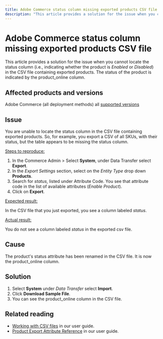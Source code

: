 ```yaml
---
title: Adobe Commerce status column missing exported products CSV file 
description: "This article provides a solution for the issue when you cannot locate the status column (i.e., indicating whether the product is *Enabled* or *Disabled*) in the CSV file containing exported products."
---
```


# Adobe Commerce status column missing exported products CSV file 

This article provides a solution for the issue when you cannot locate the status column (i.e., indicating whether the product is *Enabled* or *Disabled*) in the CSV file containing exported products. The status of the product is indicated by the product_online column.

## Affected products and versions

Adobe Commerce (all deployment methods) all [supported versions](https://www.adobe.com/content/dam/cc/en/legal/terms/enterprise/pdfs/Adobe-Commerce-Software-Lifecycle-Policy.pdf)

## Issue

You are unable to locate the status column in the CSV file containing exported products. So, for example, you export a CSV of all SKUs, with their status, but the table appears to be missing the status column. 

<u>Steps to reproduce:</u>

1. In the Commerce Admin > Select **System**, under Data Transfer select **Export**.
1. In the *Export Settings* section, select on the *Entity Type* drop down **Products**.
1. Search for *status*, listed under Attribute Code. You see that attribute code in the list of available attributes (*Enable Product*).
1. Click on **Export**.

<u>Expected result:</u>

In the CSV file that you just exported, you see a column labeled *status*.

<u>Actual result:</u>

You do not see a column labeled *status* in the exported csv file.  

## Cause

The product's status attribute has been renamed in the CSV file. It is now the product_online column.

## Solution

1. Select **System** under *Data Transfer* select **Import**.
1. Click **Download Sample File**.
1. You can see the product_online column in the CSV file.

## Related reading

* [Working with CSV files](https://docs.magento.com/user-guide/system/data-csv.html) in our user guide.
* [Product Export Attribute Reference](https://docs.magento.com/user-guide/system/data-attributes-product.html) in our user guide.
